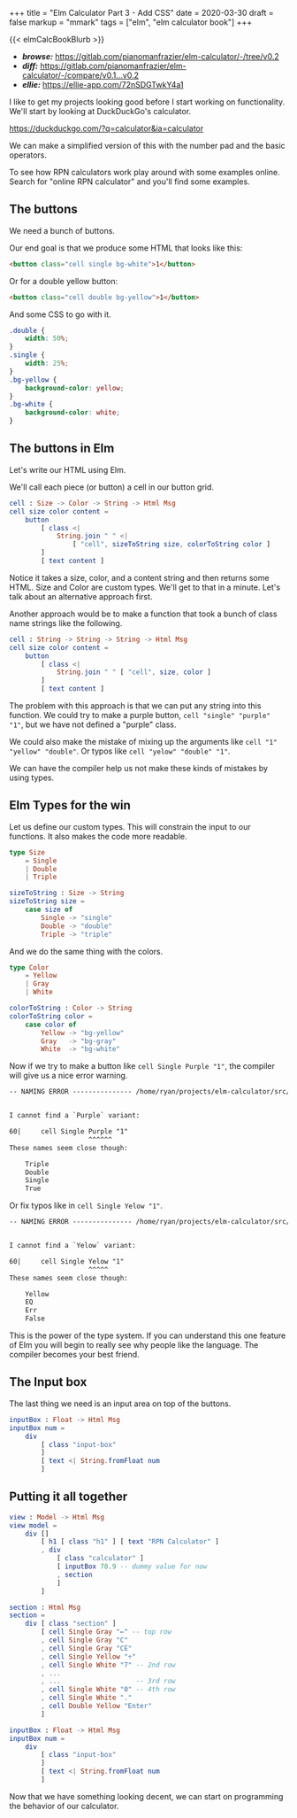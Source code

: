 +++
title = "Elm Calculator Part 3 - Add CSS"
date = 2020-03-30
draft = false
markup = "mmark"
tags = ["elm", "elm calculator book"]
+++

{{< elmCalcBookBlurb >}}

- ***browse:*** <https://gitlab.com/pianomanfrazier/elm-calculator/-/tree/v0.2>
- ***diff:*** <https://gitlab.com/pianomanfrazier/elm-calculator/-/compare/v0.1...v0.2>
- ***ellie:*** <https://ellie-app.com/72nSDGTwkY4a1>

I like to get my projects looking good before I start working on functionality. We'll start by looking at DuckDuckGo's calculator.

<https://duckduckgo.com/?q=calculator&ia=calculator>

We can make a simplified version of this with the number pad and the basic operators.

To see how RPN calculators work play around with some examples online. Search for "online RPN calculator" and you'll find some examples.

## The buttons

We need a bunch of buttons.

Our end goal is that we produce some HTML that looks like this:

```html
<button class="cell single bg-white">1</button>
```

Or for a double yellow button:

```html
<button class="cell double bg-yellow">1</button>
```

And some CSS to go with it.

```css
.double {
    width: 50%;
}
.single {
    width: 25%;
}
.bg-yellow {
    background-color: yellow;
}
.bg-white {
    background-color: white;
}
```

## The buttons in Elm

Let's write our HTML using Elm.

We'll call each piece (or button) a cell in our button grid.

```elm
cell : Size -> Color -> String -> Html Msg
cell size color content =
    button
        [ class <|
            String.join " " <|
                [ "cell", sizeToString size, colorToString color ]
        ]
        [ text content ]
```

Notice it takes a size, color, and a content string and then returns some HTML. Size and Color are custom types. We'll get to that in a minute. Let's talk about an alternative approach first.

Another approach would be to make a function that took a bunch of class name strings like the following.

```elm
cell : String -> String -> String -> Html Msg
cell size color content =
    button
        [ class <|
            String.join " " [ "cell", size, color ]
        ]
        [ text content ]
```

The problem with this approach is that we can put any string into this function. We could try to make a purple button, `cell "single" "purple" "1"`, but we have not defined a "purple" class.

We could also make the mistake of mixing up the arguments like `cell "1" "yellow" "double"`. Or typos like `cell "yelow" "double" "1"`.

We can have the compiler help us not make these kinds of mistakes by using types.

## Elm Types for the win 

Let us define our custom types. This will constrain the input to our functions. It also makes the code more readable.

```elm
type Size
    = Single
    | Double
    | Triple

sizeToString : Size -> String
sizeToString size =
    case size of
        Single -> "single"
        Double -> "double"
        Triple -> "triple"
```

And we do the same thing with the colors.

```elm
type Color
    = Yellow
    | Gray
    | White

colorToString : Color -> String
colorToString color =
    case color of
        Yellow -> "bg-yellow"
        Gray   -> "bg-gray"
        White  -> "bg-white"
```

Now if we try to make a button like `cell Single Purple "1"`, the compiler will give us a nice error warning. 

```txt
-- NAMING ERROR --------------- /home/ryan/projects/elm-calculator/src/Main.elm


I cannot find a `Purple` variant:

60|     cell Single Purple "1"
                    ^^^^^^
These names seem close though:

    Triple
    Double
    Single
    True

```

Or fix typos like in `cell Single Yelow "1"`.

```txt
-- NAMING ERROR --------------- /home/ryan/projects/elm-calculator/src/Main.elm


I cannot find a `Yelow` variant:

60|     cell Single Yelow "1"
                    ^^^^^
These names seem close though:

    Yellow
    EQ
    Err
    False

```

This is the power of the type system. If you can understand this one feature of Elm you will begin to really see why people like the language. The compiler becomes your best friend.

## The Input box

The last thing we need is an input area on top of the buttons.

```elm
inputBox : Float -> Html Msg
inputBox num =
    div
        [ class "input-box"
        ]
        [ text <| String.fromFloat num
        ]
```

##  Putting it all together

```elm
view : Model -> Html Msg
view model =
    div []
        [ h1 [ class "h1" ] [ text "RPN Calculator" ]
        , div
            [ class "calculator" ]
            [ inputBox 78.9 -- dummy value for now
            , section
            ]
        ]
```

```elm
section : Html Msg
section =
    div [ class "section" ]
        [ cell Single Gray "←" -- top row
        , cell Single Gray "C"
        , cell Single Gray "CE"
        , cell Single Yellow "÷"
        , cell Single White "7" -- 2nd row
        , ...
        , ...                   -- 3rd row
        , cell Single White "0" -- 4th row
        , cell Single White "."
        , cell Double Yellow "Enter"
        ]
```

```elm
inputBox : Float -> Html Msg
inputBox num =
    div
        [ class "input-box"
        ]
        [ text <| String.fromFloat num
        ]
```

Now that we have something looking decent, we can start on programming the behavior of our calculator.
